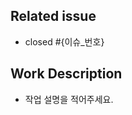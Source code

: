 <!--
- 리뷰어 추가했나요?
- 허가자 추가했나요?
- 라벨 추가했나요?
-->

## Related issue
- closed #{이슈_번호}

## Work Description
- 작업 설명을 적어주세요.